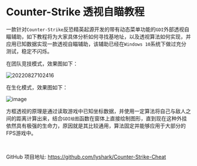 # Counter-Strike 透视自瞄教程

一款针对`Counter-Strike`反恐精英起源开发的带有动态菜单功能的`GDI`外部透视自瞄辅助，如下教程将为大家具体分析如何寻找基地址，以及透视算法如何实现，并应用已知数据实现一款透视自瞄辅助，该辅助已经在`Windows 10`系统下做过充分测试，稳定不闪烁。

在团队竞技模式，效果图如下：

![20220827102416](https://user-images.githubusercontent.com/52789403/187010712-4a9c4eb3-8ea7-4de8-9b09-175126a96559.png)

在生化模式，效果图如下：

![image](https://user-images.githubusercontent.com/52789403/190644699-615c9129-cfe4-4d96-b1c4-5cfd93b5dbb3.png)

方框透视的原理是通过读取游戏中已知坐标数据，并使用一定算法将自己与敌人之间的距离计算出来，结合`GDI绘图`函数在窗体上直接绘制图形，直到现在这种外挂依然具有极强的生命力，原因就是其比较通用，算法固定并能够应用于大部分的FPS游戏中。

<br>

GitHub 项目地址: https://github.com/lyshark/Counter-Strike-Cheat
